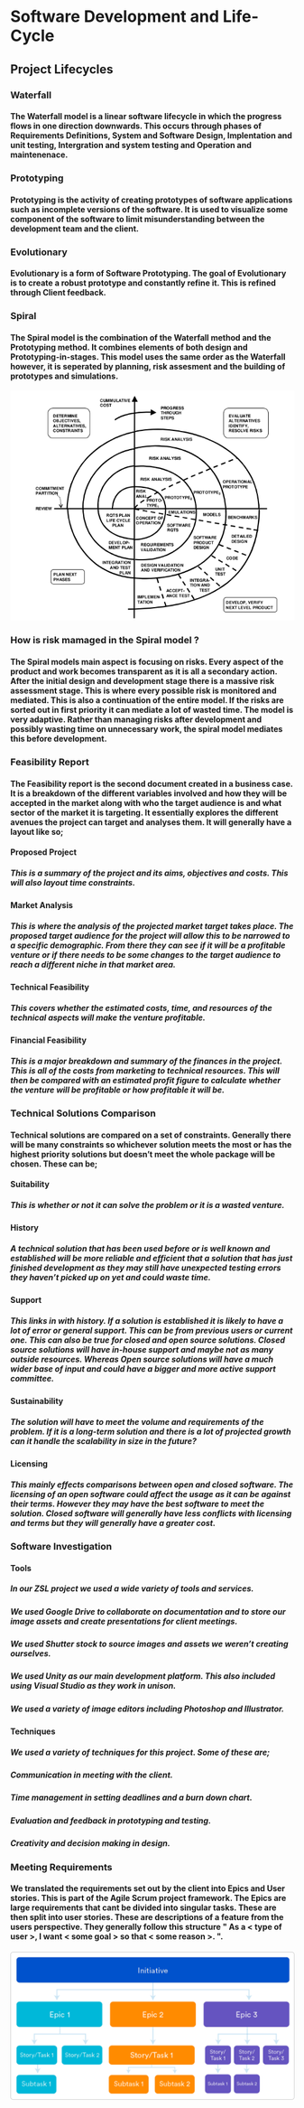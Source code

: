 # Software Development and Life-Cycle
## Project Lifecycles 

### Waterfall 
#### The Waterfall model is a linear software lifecycle in which the progress flows in one direction downwards. This occurs through phases of Requirements Definitions, System and Software Design, Implentation and unit testing, Intergration and system testing and Operation and maintenenace. 
### Prototyping 
#### Prototyping is the activity of creating prototypes of software applications such as incomplete versions of the software. It is used to visualize some component of the software to limit misunderstanding between the development team and the client. 
### Evolutionary 
#### Evolutionary is a form of Software Prototyping. The goal of Evolutionary is to create a robust prototype and constantly refine it. This is refined through Client feedback. 
### Spiral 
#### The Spiral model is the combination of the Waterfall method and the Prototyping method. It combines elements of both design and Prototyping-in-stages. This model uses the same order as the Waterfall however, it is seperated by planning, risk assesment and the building of prototypes and simulations. 

![Spiral]( https://github.com/Oliver-Slape/Software-Development-and-Life-Cycle/blob/master/spiral.png)

### How is risk mamaged in the Spiral model ?
#### The Spiral models main aspect is focusing on risks. Every aspect of the product and work becomes transparent as it is all a secondary action. After the initial design and development stage there is a massive risk assessment stage. This is where every possible risk is monitored and mediated. This is also a continuation of the entire model. If the risks are sorted out in first priority it can mediate a lot of wasted time. The model is very adaptive. Rather than managing risks after development and possibly wasting time on unnecessary work, the spiral model mediates this before development.

### Feasibility Report
#### The Feasibility report is the second document created in a business case. It is a breakdown of the different variables involved and how they will be accepted in the market along with who the target audience is and what sector of the market it is targeting. It essentially explores the different avenues the project can target and analyses them. It will generally have a layout like so;

#### Proposed Project 
##### This is a summary of the project and its aims, objectives and costs. This will also layout time constraints.

#### Market Analysis
##### This is where the analysis of the projected market target takes place. The proposed target audience for the project will allow this to be narrowed to a specific demographic. From there they can see if it will be a profitable venture or if there needs to be some changes to the target audience to reach a different niche in that market area. 

#### Technical Feasibility 
##### This covers whether the estimated costs, time, and resources of the technical aspects will make the venture profitable. 

#### Financial Feasibility 
##### This is a major breakdown and summary of the finances in the project. This is all of the costs from marketing to technical resources. This will then be compared with an estimated profit figure to calculate whether the venture will be profitable or how profitable it will be.


### Technical Solutions Comparison
#### Technical solutions are compared on a set of constraints. Generally there will be many constraints so whichever solution meets the most or has the highest priority solutions but doesn’t meet the whole package will be chosen. These can be;

#### Suitability
##### This is whether or not it can solve the problem or it is a wasted venture. 

#### History
##### A technical solution that has been used before or is well known and established will be more reliable and efficient that a solution that has just finished development as they may still have unexpected testing errors they haven’t picked up on yet and could waste time. 

#### Support
##### This links in with history. If a solution is established it is likely to have a lot of error or general support. This can be from previous users or current one. This can also be true for closed and open source solutions. Closed source solutions will have in-house support and maybe not as many outside resources. Whereas Open source solutions will have a much wider base of input and could have a bigger and more active support committee. 

#### Sustainability 
##### The solution will have to meet the volume and requirements of the problem. If it is a long-term solution and there is a lot of projected growth can it handle the scalability in size in the future? 

#### Licensing
##### This mainly effects comparisons between open and closed software. The licensing of an open software could affect the usage as it can be against their terms. However they may have the best software to meet the solution. Closed software will generally have less conflicts with licensing and terms but they will generally have a greater cost.

### Software Investigation
#### Tools
##### In our ZSL project we used a wide variety of tools and services.  
##### We used Google Drive to collaborate on documentation and to store our image assets and create presentations for client meetings. 
##### We used Shutter stock to source images and assets we weren’t creating ourselves. 
##### We used Unity as our main development platform. This also included using Visual Studio as they work in unison. 
##### We used a variety of image editors including Photoshop and Illustrator. 

#### Techniques
##### We used a variety of techniques for this project. Some of these are; 
##### Communication in meeting with the client. 
##### Time management in setting deadlines and a burn down chart. 
##### Evaluation and feedback in prototyping and testing. 
##### Creativity and decision making in design.

### Meeting Requirements
#### We translated the requirements set out by the client into Epics and User stories. This is part of the Agile Scrum project framework. The Epics are large requirements that cant be divided into singular tasks. These are then split into user stories. These are descriptions of a feature from the users perspective. They generally follow this structure  " As a < type of user >, I want < some goal > so that < some reason >. ". 

![Epic]( https://github.com/Oliver-Slape/Software-Development-and-Life-Cycle/blob/master/Epic.png) 
